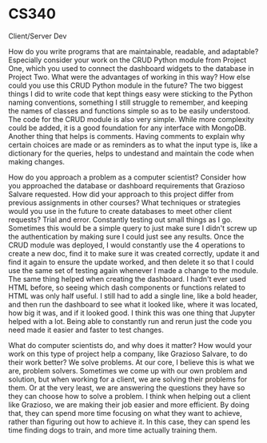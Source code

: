 # CS340
Client/Server Dev

How do you write programs that are maintainable, readable, and adaptable? Especially consider your work on the CRUD Python module from Project One, which you used to connect the dashboard widgets to the database in Project Two. What were the advantages of working in this way? How else could you use this CRUD Python module in the future?
The two biggest things I did to write code that kept things easy were sticking to the Python naming conventions, something I still struggle to remember, and keeping the names of classes and functions simple so as to be easily understood.  The code for the CRUD module is also very simple.  While more complexity could be added, it is a good foundation for any interface with MongoDB.  Another thing that helps is comments.  Having comments to explain why certain choices are made or as reminders as to what the input type is, like a dictionary for the queries, helps to undestand and maintain the code when making changes.

How do you approach a problem as a computer scientist? Consider how you approached the database or dashboard requirements that Grazioso Salvare requested. How did your approach to this project differ from previous assignments in other courses? What techniques or strategies would you use in the future to create databases to meet other client requests?
Trial and error.  Constantly testing out small things as I go.  Sometimes this would be a simple query to just make sure I didn't screw up the authentication by making sure I could just see any results.  Once the CRUD module was deployed, I would constantly use the 4 operations to create a new doc, find it to make sure it was created correctly, update it and find it again to ensure the update worked, and then delete it so that I could use the same set of testing again whenever I made a change to the module.  The same thing helped when creating the dashboard.  I hadn't ever used HTML before, so seeing which dash components or functions related to HTML was only half useful.  I still had to add a single line, like a bold header, and then run the dashboard to see what it looked like, where it was located, how big it was, and if it looked good.  I think this was one thing that Jupyter helped with a lot.  Being able to constantly run and rerun just the code you need made it easier and faster to test changes.

What do computer scientists do, and why does it matter? How would your work on this type of project help a company, like Grazioso Salvare, to do their work better?
We solve problems.  At our core, I believe this is what we are, problem solvers.  Sometimes we come up with our own problem and solution, but when working for a client, we are solving their problems for them.  Or at the very least, we are answering the questions they have so they can choose how to solve a problem.  I think when helping out a client like Grazioso, we are making their job easier and more efficient.  By doing that, they can spend more time focusing on what they want to achieve, rather than figuring out how to achieve it.  In this case, they can spend les time finding dogs to train, and more time actually training them.
